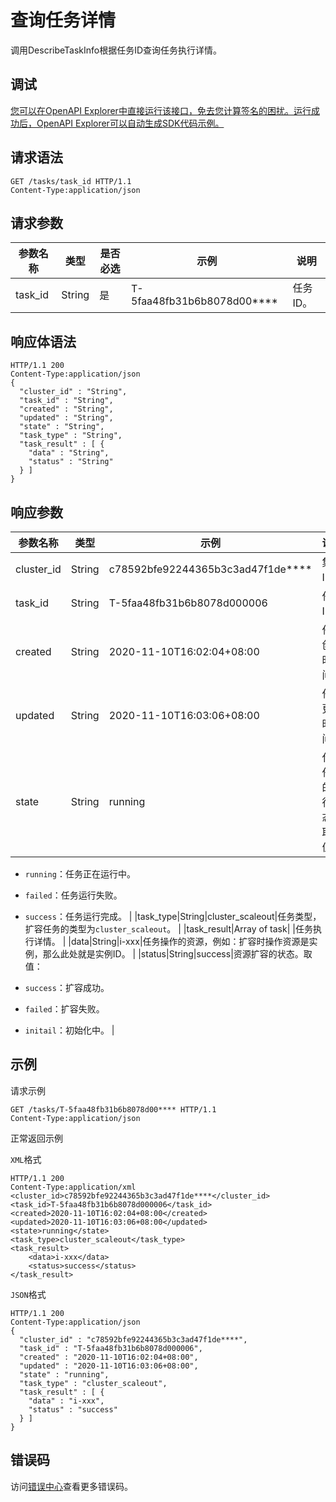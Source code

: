 # 查询任务详情

调用DescribeTaskInfo根据任务ID查询任务执行详情。

## 调试

[您可以在OpenAPI Explorer中直接运行该接口，免去您计算签名的困扰。运行成功后，OpenAPI Explorer可以自动生成SDK代码示例。](https://api.aliyun.com/#product=CS&api=DescribeTaskInfo&type=ROA&version=2015-12-15)

## 请求语法

```
GET /tasks/task_id HTTP/1.1 
Content-Type:application/json
```

## 请求参数

|参数名称|类型|是否必选|示例|说明|
|----|--|----|--|--|
|task\_id|String|是|T-5faa48fb31b6b8078d00\*\*\*\*|任务ID。 |

## 响应体语法

```
HTTP/1.1 200
Content-Type:application/json
{
  "cluster_id" : "String",
  "task_id" : "String",
  "created" : "String",
  "updated" : "String",
  "state" : "String",
  "task_type" : "String",
  "task_result" : [ {
    "data" : "String",
    "status" : "String"
  } ]
}
```

## 响应参数

|参数名称|类型|示例|说明|
|----|--|--|--|
|cluster\_id|String|c78592bfe92244365b3c3ad47f1de\*\*\*\*|集群ID。 |
|task\_id|String|T-5faa48fb31b6b8078d000006|任务ID。 |
|created|String|2020-11-10T16:02:04+08:00|任务创建时间。 |
|updated|String|2020-11-10T16:03:06+08:00|任务更新时间。 |
|state|String|running|代表任务的运行状态。取值：

 -   `running`：任务正在运行中。
-   `failed`：任务运行失败。
-   `success`：任务运行完成。 |
|task\_type|String|cluster\_scaleout|任务类型，扩容任务的类型为`cluster_scaleout`。 |
|task\_result|Array of task| |任务执行详情。 |
|data|String|i-xxx|任务操作的资源，例如：扩容时操作资源是实例，那么此处就是实例ID。 |
|status|String|success|资源扩容的状态。取值：

 -   `success`：扩容成功。
-   `failed`：扩容失败。
-   `initail`：初始化中。 |

## 示例

请求示例

```
GET /tasks/T-5faa48fb31b6b8078d00**** HTTP/1.1 
Content-Type:application/json
```

正常返回示例

`XML`格式

```
HTTP/1.1 200
Content-Type:application/xml
<cluster_id>c78592bfe92244365b3c3ad47f1de****</cluster_id>
<task_id>T-5faa48fb31b6b8078d000006</task_id>
<created>2020-11-10T16:02:04+08:00</created>
<updated>2020-11-10T16:03:06+08:00</updated>
<state>running</state>
<task_type>cluster_scaleout</task_type>
<task_result>
    <data>i-xxx</data>
    <status>success</status>
</task_result>
```

`JSON`格式

```
HTTP/1.1 200
Content-Type:application/json
{
  "cluster_id" : "c78592bfe92244365b3c3ad47f1de****",
  "task_id" : "T-5faa48fb31b6b8078d000006",
  "created" : "2020-11-10T16:02:04+08:00",
  "updated" : "2020-11-10T16:03:06+08:00",
  "state" : "running",
  "task_type" : "cluster_scaleout",
  "task_result" : [ {
    "data" : "i-xxx",
    "status" : "success"
  } ]
}
```

## 错误码

访问[错误中心](https://error-center.alibabacloud.com/status/product/CS)查看更多错误码。

